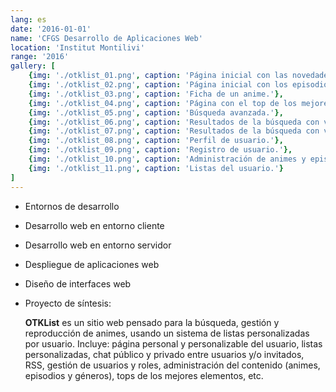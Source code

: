 ```yaml
---
lang: es
date: '2016-01-01'
name: 'CFGS Desarrollo de Aplicaciones Web'
location: 'Institut Montilivi'
range: '2016'
gallery: [
    {img: './otklist_01.png', caption: 'Página inicial con las novedades.'},
    {img: './otklist_02.png', caption: 'Página inicial con los episodios diarios.'},
    {img: './otklist_03.png', caption: 'Ficha de un anime.'},
    {img: './otklist_04.png', caption: 'Página con el top de los mejores animes.'},
    {img: './otklist_05.png', caption: 'Búsqueda avanzada.'},
    {img: './otklist_06.png', caption: 'Resultados de la búsqueda con vista cuadrícula.'},
    {img: './otklist_07.png', caption: 'Resultados de la búsqueda con vista lista.'},
    {img: './otklist_08.png', caption: 'Perfil de usuario.'},
    {img: './otklist_09.png', caption: 'Registro de usuario.'},
    {img: './otklist_10.png', caption: 'Administración de animes y episodios.'},
    {img: './otklist_11.png', caption: 'Listas del usuario.'}
]
---
```


- Entornos de desarrollo
- Desarrollo web en entorno cliente
- Desarrollo web en entorno servidor
- Despliegue de aplicaciones web
- Diseño de interfaces web
- Proyecto de síntesis:
  
  **OTKList** es un sitio web pensado para la búsqueda, gestión y reproducción de animes, usando un sistema de listas personalizadas por usuario. Incluye: página personal y personalizable del usuario, listas personalizadas, chat público y privado entre usuarios y/o invitados, RSS, gestión de usuarios y roles, administración del contenido (animes, episodios y géneros), tops de los mejores elementos, etc.